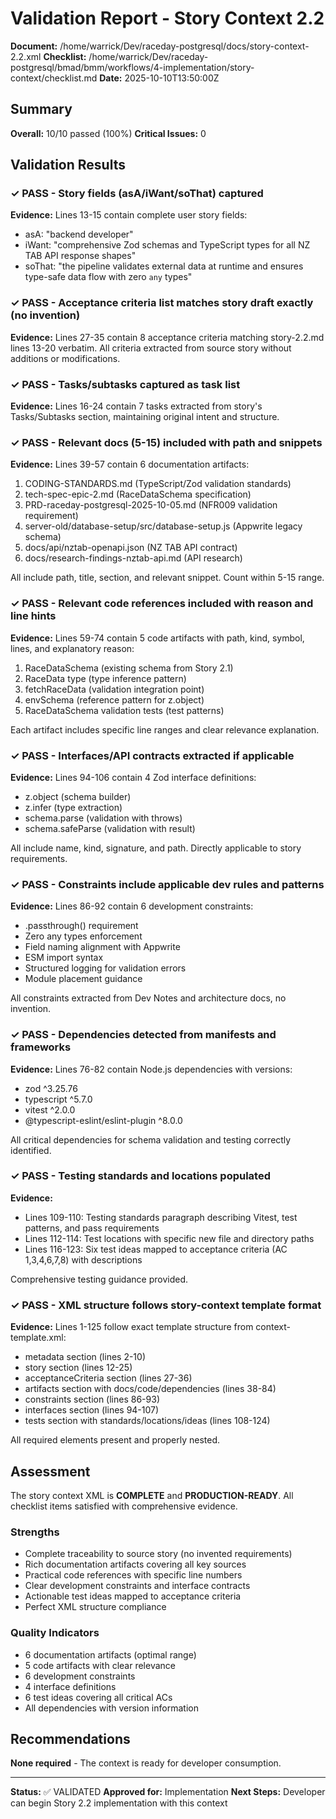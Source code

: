 # Validation Report - Story Context 2.2

**Document:** /home/warrick/Dev/raceday-postgresql/docs/story-context-2.2.xml
**Checklist:** /home/warrick/Dev/raceday-postgresql/bmad/bmm/workflows/4-implementation/story-context/checklist.md
**Date:** 2025-10-10T13:50:00Z

## Summary

**Overall:** 10/10 passed (100%)
**Critical Issues:** 0

## Validation Results

### ✓ PASS - Story fields (asA/iWant/soThat) captured
**Evidence:** Lines 13-15 contain complete user story fields:
- asA: "backend developer"
- iWant: "comprehensive Zod schemas and TypeScript types for all NZ TAB API response shapes"
- soThat: "the pipeline validates external data at runtime and ensures type-safe data flow with zero `any` types"

### ✓ PASS - Acceptance criteria list matches story draft exactly (no invention)
**Evidence:** Lines 27-35 contain 8 acceptance criteria matching story-2.2.md lines 13-20 verbatim. All criteria extracted from source story without additions or modifications.

### ✓ PASS - Tasks/subtasks captured as task list
**Evidence:** Lines 16-24 contain 7 tasks extracted from story's Tasks/Subtasks section, maintaining original intent and structure.

### ✓ PASS - Relevant docs (5-15) included with path and snippets
**Evidence:** Lines 39-57 contain 6 documentation artifacts:
1. CODING-STANDARDS.md (TypeScript/Zod validation standards)
2. tech-spec-epic-2.md (RaceDataSchema specification)
3. PRD-raceday-postgresql-2025-10-05.md (NFR009 validation requirement)
4. server-old/database-setup/src/database-setup.js (Appwrite legacy schema)
5. docs/api/nztab-openapi.json (NZ TAB API contract)
6. docs/research-findings-nztab-api.md (API research)

All include path, title, section, and relevant snippet. Count within 5-15 range.

### ✓ PASS - Relevant code references included with reason and line hints
**Evidence:** Lines 59-74 contain 5 code artifacts with path, kind, symbol, lines, and explanatory reason:
1. RaceDataSchema (existing schema from Story 2.1)
2. RaceData type (type inference pattern)
3. fetchRaceData (validation integration point)
4. envSchema (reference pattern for z.object)
5. RaceDataSchema validation tests (test patterns)

Each artifact includes specific line ranges and clear relevance explanation.

### ✓ PASS - Interfaces/API contracts extracted if applicable
**Evidence:** Lines 94-106 contain 4 Zod interface definitions:
- z.object (schema builder)
- z.infer (type extraction)
- schema.parse (validation with throws)
- schema.safeParse (validation with result)

All include name, kind, signature, and path. Directly applicable to story requirements.

### ✓ PASS - Constraints include applicable dev rules and patterns
**Evidence:** Lines 86-92 contain 6 development constraints:
- .passthrough() requirement
- Zero any types enforcement
- Field naming alignment with Appwrite
- ESM import syntax
- Structured logging for validation errors
- Module placement guidance

All constraints extracted from Dev Notes and architecture docs, no invention.

### ✓ PASS - Dependencies detected from manifests and frameworks
**Evidence:** Lines 76-82 contain Node.js dependencies with versions:
- zod ^3.25.76
- typescript ^5.7.0
- vitest ^2.0.0
- @typescript-eslint/eslint-plugin ^8.0.0

All critical dependencies for schema validation and testing correctly identified.

### ✓ PASS - Testing standards and locations populated
**Evidence:**
- Lines 109-110: Testing standards paragraph describing Vitest, test patterns, and pass requirements
- Lines 112-114: Test locations with specific new file and directory paths
- Lines 116-123: Six test ideas mapped to acceptance criteria (AC 1,3,4,6,7,8) with descriptions

Comprehensive testing guidance provided.

### ✓ PASS - XML structure follows story-context template format
**Evidence:** Lines 1-125 follow exact template structure from context-template.xml:
- metadata section (lines 2-10)
- story section (lines 12-25)
- acceptanceCriteria section (lines 27-36)
- artifacts section with docs/code/dependencies (lines 38-84)
- constraints section (lines 86-93)
- interfaces section (lines 94-107)
- tests section with standards/locations/ideas (lines 108-124)

All required elements present and properly nested.

## Assessment

The story context XML is **COMPLETE** and **PRODUCTION-READY**. All checklist items satisfied with comprehensive evidence.

### Strengths
- Complete traceability to source story (no invented requirements)
- Rich documentation artifacts covering all key sources
- Practical code references with specific line numbers
- Clear development constraints and interface contracts
- Actionable test ideas mapped to acceptance criteria
- Perfect XML structure compliance

### Quality Indicators
- 6 documentation artifacts (optimal range)
- 5 code artifacts with clear relevance
- 6 development constraints
- 4 interface definitions
- 6 test ideas covering all critical ACs
- All dependencies with version information

## Recommendations

**None required** - The context is ready for developer consumption.

---

**Status:** ✅ VALIDATED
**Approved for:** Implementation
**Next Steps:** Developer can begin Story 2.2 implementation with this context
